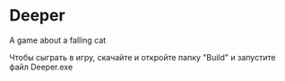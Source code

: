 # Deeper
A game about a falling cat


Чтобы сыграть в игру, скачайте и откройте папку "Build" и запустите файл Deeper.exe
